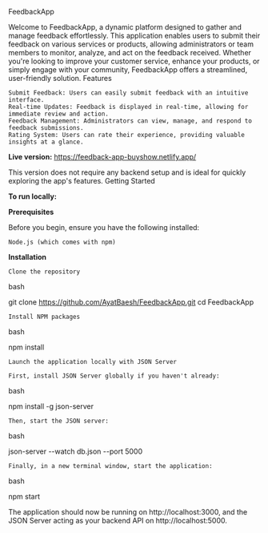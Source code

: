 FeedbackApp

Welcome to FeedbackApp, a dynamic platform designed to gather and manage feedback effortlessly. This application enables users to submit their feedback on various services or products, allowing administrators or team members to monitor, analyze, and act on the feedback received. Whether you're looking to improve your customer service, enhance your products, or simply engage with your community, FeedbackApp offers a streamlined, user-friendly solution.
Features

    Submit Feedback: Users can easily submit feedback with an intuitive interface.
    Real-time Updates: Feedback is displayed in real-time, allowing for immediate review and action.
    Feedback Management: Administrators can view, manage, and respond to feedback submissions.
    Rating System: Users can rate their experience, providing valuable insights at a glance.

**Live version:** https://feedback-app-buyshow.netlify.app/

This version does not require any backend setup and is ideal for quickly exploring the app's features.
Getting Started

**To run locally:**

**Prerequisites**

Before you begin, ensure you have the following installed:

    Node.js (which comes with npm)

**Installation**

    Clone the repository

bash

git clone https://github.com/AyatBaesh/FeedbackApp.git
cd FeedbackApp

    Install NPM packages

bash

npm install

    Launch the application locally with JSON Server

    First, install JSON Server globally if you haven't already:

bash

npm install -g json-server

    Then, start the JSON server:

bash

json-server --watch db.json --port 5000

    Finally, in a new terminal window, start the application:

bash

npm start

The application should now be running on http://localhost:3000, and the JSON Server acting as your backend API on http://localhost:5000.


